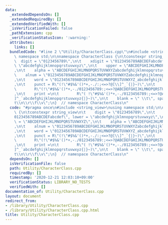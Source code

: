 ```yaml
---
data:
  _extendedDependsOn: []
  _extendedRequiredBy: []
  _extendedVerifiedWith: []
  _isVerificationFailed: false
  _pathExtension: cpp
  _verificationStatusIcon: ':warning:'
  attributes:
    links: []
  bundledCode: "#line 2 \"Utility/CharacterClass.cpp\"\n#include <string_view>\nusing\
    \ namespace std;\n\nnamespace CharacterClass {\n\tconstexpr string_view\n\t  \
    \  digit = \"0123456789\",\n\t    xdigit = \"0123456789ABCDEFabcdef\", lower =\
    \ \"abcdefghijklmnopqrstuvwxyz\",\n\t    upper = \"ABCDEFGHIJKLMNOPQRSTUVWXYZ\"\
    ,\n\t    alpha = \"ABCDEFGHIJKLMNOPQRSTUVWXYZabcdefghijklmnopqrstuvwxyz\",\n\t\
    \    alnum = \"0123456789ABCDEFGHIJKLMNOPQRSTUVWXYZabcdefghijklmnopqrstuvwxyz\"\
    ,\n\t    word = \"0123456789ABCDEFGHIJKLMNOPQRSTUVWXYZ_abcdefghijklmnopqrstuvwxyz\"\
    ,\n\t    punct = R\"(!\"#$%&'()*+,-./:;<=>?@[\\]^_`{|}~)\",\n\t    graph =\n\t\
    \        R\"(!\"#$%&'()*+,-./0123456789:;<=>?@ABCDEFGHIJKLMNOPQRSTUVWXYZ[\\]^_`abcdefghijklmnopqrstuvwxyz{|}~)\"\
    ,\n\t    print =\n\t        R\"( !\"#$%&'()*+,-./0123456789:;<=>?@ABCDEFGHIJKLMNOPQRSTUVWXYZ[\\\
    ]^_`abcdefghijklmnopqrstuvwxyz{|}~)\",\n\t    blank = \" \\t\", space = \" \\\
    t\\n\\r\\f\\v\";\n}  // namespace CharacterClass\n"
  code: "#pragma once\n#include <string_view>\nusing namespace std;\n\nnamespace CharacterClass\
    \ {\n\tconstexpr string_view\n\t    digit = \"0123456789\",\n\t    xdigit = \"\
    0123456789ABCDEFabcdef\", lower = \"abcdefghijklmnopqrstuvwxyz\",\n\t    upper\
    \ = \"ABCDEFGHIJKLMNOPQRSTUVWXYZ\",\n\t    alpha = \"ABCDEFGHIJKLMNOPQRSTUVWXYZabcdefghijklmnopqrstuvwxyz\"\
    ,\n\t    alnum = \"0123456789ABCDEFGHIJKLMNOPQRSTUVWXYZabcdefghijklmnopqrstuvwxyz\"\
    ,\n\t    word = \"0123456789ABCDEFGHIJKLMNOPQRSTUVWXYZ_abcdefghijklmnopqrstuvwxyz\"\
    ,\n\t    punct = R\"(!\"#$%&'()*+,-./:;<=>?@[\\]^_`{|}~)\",\n\t    graph =\n\t\
    \        R\"(!\"#$%&'()*+,-./0123456789:;<=>?@ABCDEFGHIJKLMNOPQRSTUVWXYZ[\\]^_`abcdefghijklmnopqrstuvwxyz{|}~)\"\
    ,\n\t    print =\n\t        R\"( !\"#$%&'()*+,-./0123456789:;<=>?@ABCDEFGHIJKLMNOPQRSTUVWXYZ[\\\
    ]^_`abcdefghijklmnopqrstuvwxyz{|}~)\",\n\t    blank = \" \\t\", space = \" \\\
    t\\n\\r\\f\\v\";\n}  // namespace CharacterClass\n"
  dependsOn: []
  isVerificationFile: false
  path: Utility/CharacterClass.cpp
  requiredBy: []
  timestamp: '2020-12-21 12:03:10+09:00'
  verificationStatus: LIBRARY_NO_TESTS
  verifiedWith: []
documentation_of: Utility/CharacterClass.cpp
layout: document
redirect_from:
- /library/Utility/CharacterClass.cpp
- /library/Utility/CharacterClass.cpp.html
title: Utility/CharacterClass.cpp
---
```

